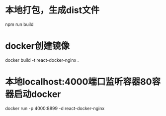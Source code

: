# 本地打包，生成dist文件
npm run build

# docker创建镜像
docker build -t react-docker-nginx .

# 本地localhost:4000端口监听容器80容器启动docker
docker run -p 4000:8899 -d react-docker-nginx